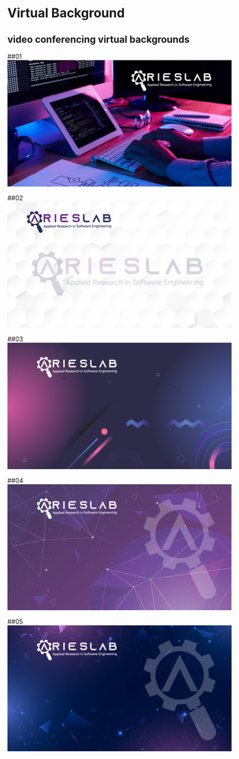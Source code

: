 # Virtual Background

## video conferencing virtual backgrounds

##01
<img src="01.png">

##02
<img src="02.png">

##03
<img src="03.png">

##04
<img src="04.png">

##05
<img src="05.png">

